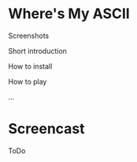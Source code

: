# Where's My ASCII

Screenshots

Short introduction


How to install


How to play

...



# Screencast

ToDo
